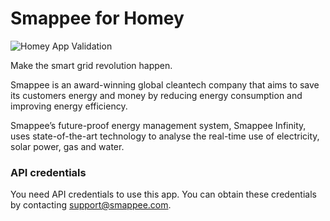 # Smappee for Homey

![Homey App Validation](https://github.com/edwinvdpol/homey-smappee/actions/workflows/validate.yml/badge.svg)

Make the smart grid revolution happen.

Smappee is an award-winning global cleantech company that aims to save its customers energy and money by reducing energy consumption and improving energy efficiency.

Smappee’s future-proof energy management system, Smappee Infinity, uses state-of-the-art technology to analyse the real-time use of electricity, solar power, gas and water.

### API credentials

You need API credentials to use this app. You can obtain these credentials by contacting support@smappee.com.
